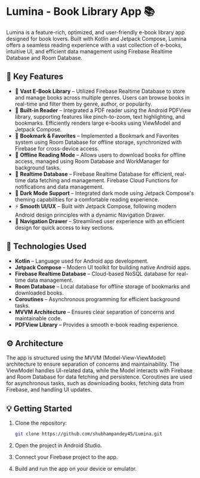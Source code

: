 # Lumina - Book Library App 📚

Lumina is a feature-rich, optimized, and user-friendly e-book library app designed for book lovers. Built with Kotlin and Jetpack Compose, Lumina offers a seamless reading experience with a vast collection of e-books, intuitive UI, and efficient data management using Firebase Realtime Database and Room Database.

## 📌 Key Features

* 📖 **Vast E-Book Library** – Utilized Firebase Realtime Database to store and manage books across multiple genres. Users can browse books in real-time and filter them by genre, author, or popularity.
* 📖 **Built-in Reader** – Integrated a PDF reader using the Android PDFView library, supporting features like pinch-to-zoom, text highlighting, and bookmarks. Efficiently renders large e-books using ViewModel and Jetpack Compose.
* 📖 **Bookmark & Favorites** – Implemented a Bookmark and Favorites system using Room Database for offline storage, synchronized with Firebase for cross-device access.
* 📖 **Offline Reading Mode** – Allows users to download books for offline access, managed using Room Database and WorkManager for background tasks.
* 📖 **Realtime Database** – Firebase Realtime Database for efficient, real-time data fetching and management. Firebase Cloud Functions for notifications and data management.
* 🌙 **Dark Mode Support** – Integrated dark mode using Jetpack Compose's theming capabilities for a comfortable reading experience.
* ⚡ **Smooth UI/UX** – Built with Jetpack Compose, following modern Android design principles with a dynamic Navigation Drawer.
* 📑 **Navigation Drawer** – Streamlined user experience with an efficient design for quick access to key sections.

## 🚀 Technologies Used

* **Kotlin** – Language used for Android app development.
* **Jetpack Compose** – Modern UI toolkit for building native Android apps.
* **Firebase Realtime Database** – Cloud-based NoSQL database for real-time data management.
* **Room Database** – Local database for offline storage of bookmarks and downloaded books.
* **Coroutines** – Asynchronous programming for efficient background tasks.
* **MVVM Architecture** – Ensures clear separation of concerns and maintainable code.
* **PDFView Library** – Provides a smooth e-book reading experience.

## ⚙️ Architecture

The app is structured using the MVVM (Model-View-ViewModel) architecture to ensure separation of concerns and maintainability. The ViewModel handles UI-related data, while the Model interacts with Firebase and Room Database for data fetching and persistence. Coroutines are used for asynchronous tasks, such as downloading books, fetching data from Firebase, and handling UI updates.

## 💡 Getting Started

1. Clone the repository:

   ```bash
   git clone https://github.com/shubhampandey45/Lumina.git
   ```

2. Open the project in Android Studio.

3. Connect your Firebase project to the app.

4. Build and run the app on your device or emulator.

